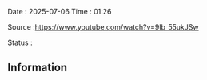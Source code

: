 Date : 2025-07-06  Time : 01:26

Source :https://www.youtube.com/watch?v=9lb_55ukJSw

Status : 
## Information


